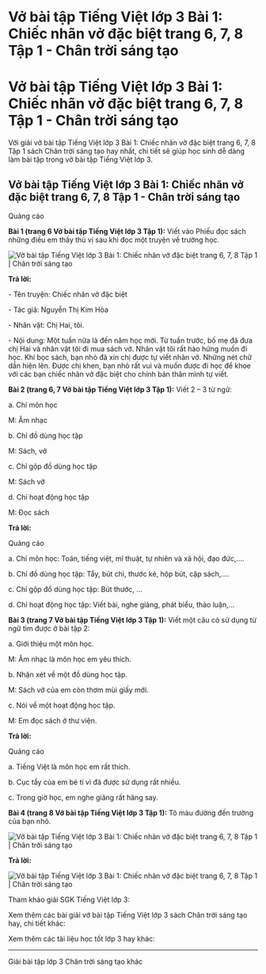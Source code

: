 # Vở bài tập Tiếng Việt lớp 3 Bài 1: Chiếc nhãn vở đặc biệt trang 6, 7, 8 Tập 1 - Chân trời sáng tạo

# Vở bài tập Tiếng Việt lớp 3 Bài 1: Chiếc nhãn vở đặc biệt trang 6, 7, 8 Tập 1 - Chân trời sáng tạo

Với giải vở bài tập Tiếng Việt lớp 3 Bài 1: Chiếc nhãn vở đặc biệt trang 6, 7, 8 Tập 1 sách Chân trời sáng tạo hay nhất, chi tiết sẽ giúp học sinh dễ dàng làm bài tập trong vở bài tập Tiếng Việt lớp 3.

## Vở bài tập Tiếng Việt lớp 3 Bài 1: Chiếc nhãn vở đặc biệt trang 6, 7, 8 Tập 1 - Chân trời sáng tạo

Quảng cáo

**Bài 1 (trang 6 Vở bài tập Tiếng Việt lớp 3 Tập 1):** Viết vào Phiếu đọc sách những điều em thấy thú vị sau khi đọc một truyện về trường học.

![Vở bài tập Tiếng Việt lớp 3 Bài 1: Chiếc nhãn vở đặc biệt trang 6, 7, 8 Tập 1 | Chân trời sáng tạo](https://vietjack.com/vbt-tieng-viet-3-ct/images/bai-1-chiec-nhan-vo-dac-biet.PNG)

**Trả lời:**

\- Tên truyện: Chiếc nhãn vở đặc biệt

\- Tác giả: Nguyễn Thị Kim Hòa

\- Nhân vật: Chị Hai, tôi.

\- Nội dung: Một tuần nữa là đến năm học mới. Từ tuần trước, bố mẹ đã đưa chị Hai và nhân vật tôi đi mua sách vở. Nhân vật tôi rất hào hứng muốn đi học. Khi bọc sách, bạn nhỏ đã xin chị được tự viết nhãn vở. Những nét chữ dần hiện lên. Được chị khen, bạn nhỏ rất vui và muốn được đi học để khoe với các bạn chiếc nhãn vở đặc biệt cho chính bản thân mình tự viết.

**Bài 2 (trang 6, 7 Vở bài tập Tiếng Việt lớp 3 Tập 1):** Viết 2 – 3 từ ngữ:

a. Chỉ môn học

M: Âm nhạc

b. Chỉ đồ dùng học tập

M: Sách, vở

c. Chỉ gộp đồ dùng học tập

M: Sách vở

d. Chỉ hoạt động học tập

M: Đọc sách

**Trả lời:**

Quảng cáo

a. Chỉ môn học: Toán, tiếng việt, mĩ thuật, tự nhiên và xã hội, đạo đức,….

b. Chỉ đồ dùng học tập: Tẩy, bút chì, thước kẻ, hộp bút, cặp sách,….

c. Chỉ gộp đồ dùng học tập: Bút thước, …

d. Chỉ hoạt động học tập: Viết bài, nghe giảng, phát biểu, thảo luận,…

**Bài 3 (trang 7 Vở bài tập Tiếng Việt lớp 3 Tập 1):** Viết một câu có sử dụng từ ngữ tìm được ở bài tập 2:

a. Giới thiệu một môn học.

M: Âm nhạc là môn học em yêu thích.

b. Nhận xét về một đồ dùng học tập.

M: Sách vở của em còn thơm mùi giấy mới.

c. Nói về một hoạt động học tập.

M: Em đọc sách ở thư viện.

**Trả lời:**

Quảng cáo

a. Tiếng Việt là môn học em rất thích.

b. Cục tẩy của em bé tí vì đã được sử dụng rất nhiều.

c. Trong giờ học, em nghe giảng rất hăng say.

**Bài 4 (trang 8 Vở bài tập Tiếng Việt lớp 3 Tập 1):** Tô màu đường đến trường của bạn nhỏ.

![Vở bài tập Tiếng Việt lớp 3 Bài 1: Chiếc nhãn vở đặc biệt trang 6, 7, 8 Tập 1 | Chân trời sáng tạo](https://vietjack.com/vbt-tieng-viet-3-ct/images/bai-1-chiec-nhan-vo-dac-biet-1.PNG)

**Trả lời:**

![Vở bài tập Tiếng Việt lớp 3 Bài 1: Chiếc nhãn vở đặc biệt trang 6, 7, 8 Tập 1 | Chân trời sáng tạo](https://vietjack.com/vbt-tieng-viet-3-ct/images/bai-1-chiec-nhan-vo-dac-biet-2.PNG)

Tham khảo giải SGK Tiếng Việt lớp 3:

Xem thêm các bài giải vở bài tập Tiếng Việt lớp 3 sách Chân trời sáng tạo hay, chi tiết khác:

Xem thêm các tài liệu học tốt lớp 3 hay khác:

* * *

Giải bài tập lớp 3 Chân trời sáng tạo khác
